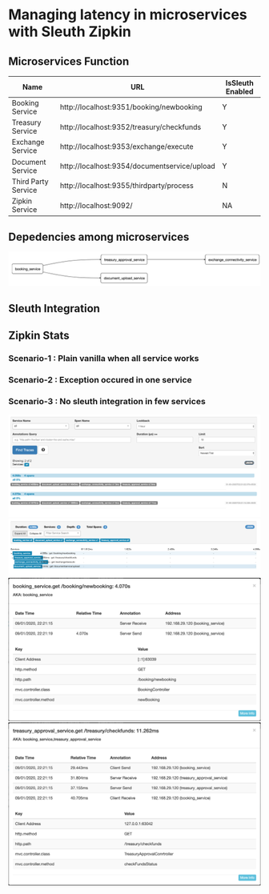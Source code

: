 # Managing latency in microservices with Sleuth Zipkin 

## Microservices Function
| Name  | URL | IsSleuth Enabled |
| ------------- | ------------- | ------------- |
| Booking Service  | http://localhost:9351/booking/newbooking  | Y |
| Treasury Service  | http://localhost:9352/treasury/checkfunds  | Y |
| Exchange Service  | http://localhost:9353/exchange/execute  | Y |
| Document Service  | http://localhost:9354/documentservice/upload  | Y |
| Third Party Service  | http://localhost:9355/thirdparty/process  | N |
| Zipkin Service | http://localhost:9092/ | NA |

## Depedencies among microservices 
![](https://github.com/bhargrah/java_sleuth_zipkin_ms_maven/blob/master/images/Interaction.png)

## Sleuth Integration 

## Zipkin Stats

### Scenario-1 : Plain vanilla when all service works
### Scenario-2 : Exception occured in one service 
### Scenario-3 : No sleuth integration in few services
![](https://github.com/bhargrah/java_sleuth_zipkin_ms_maven/blob/master/images/spans_flow.png)
![](https://github.com/bhargrah/java_sleuth_zipkin_ms_maven/blob/master/images/trace_flow.png)
![](https://github.com/bhargrah/java_sleuth_zipkin_ms_maven/blob/master/images/booking_flow.png)
![](https://github.com/bhargrah/java_sleuth_zipkin_ms_maven/blob/master/images/book_treas_flow.png)
